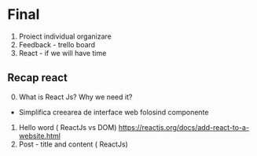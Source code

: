 # Final

1. Proiect individual organizare
2. Feedback - trello board
3. React - if we will have time

## Recap react
0. What is React Js? Why we need it?
  - Simplifica creearea de interface web folosind componente
1. Hello word ( ReactJs vs DOM) https://reactjs.org/docs/add-react-to-a-website.html
2. Post - title and content ( ReactJs) 